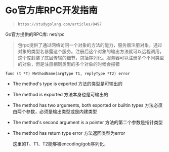 # Go官方库RPC开发指南 
> `https://studygolang.com/articles/8497`

Go官方提供的RPC库: net/rpc
> 包rpc提供了通过网络访问一个对象的方法的能力，服务器注册对象，通过对象的类型名暴露这个服务。注册后这个对象的输出方法就可以远程调用，这个库封装了底层传输的细节，包括序列化。服务器可以注册多个不同类型的对象，但是注册相同类型的多个对象的时候会报错

`func (t *T) MethodName(argType T1, replyType *T2) error`
- The method's type is exported 方法的类型是可输出的
- The method is exported 方法本身也是可输出的
- The method has two arguments, both exported or builtin types 方法必须由两个参数，必须是输出类型或是内建类型
- The method's second argument is a pointer 方法的第二个参数是指针类型
- The method has return type error 方法返回类型为error

    这里的T、T1、T2能够被encoding/gob序列化，
